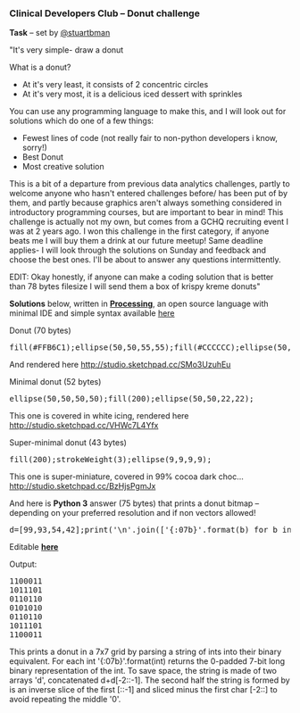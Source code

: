 
### Clinical Developers Club – Donut challenge ###

**Task** – set by [@stuartbman](https://github.com/stuartbman)

"It's very simple- draw a donut

What is a donut?

 - At it's very least, it consists of 2 concentric circles
 - At it's very most, it is a delicious iced dessert with sprinkles

You can use any programming language to make this, and I will look out for solutions which do one of a few things:

 - Fewest lines of code (not really fair to non-python developers i know, sorry!)
 - Best Donut
 - Most creative solution

This is a bit of a departure from previous data analytics challenges, partly to welcome anyone who hasn't entered challenges before/ has been put of by them, and partly because graphics aren't always something considered in introductory programming courses, but are important to bear in mind!
This challenge is actually not my own, but comes from a GCHQ recruiting event I was at 2 years ago. I won this challenge in the first category, if anyone beats me I will buy them a drink at our future meetup!
Same deadline applies- I will look through the solutions on Sunday and feedback and choose the best ones. I'll be about to answer any questions intermittently.

EDIT:
Okay honestly, if anyone can make a coding solution that is better than 78 bytes filesize I will send them a box of krispy kreme donuts"

**Solutions** below, written in **[Processing](https://en.wikipedia.org/wiki/Processing_%28programming_language%29)**, an open source language with minimal IDE and simple syntax available [here](https://processing.org/)

Donut (70 bytes)
<pre>fill(#FFB6C1);ellipse(50,50,55,55);fill(#CCCCCC);ellipse(50,50,25,25);</pre>

And rendered here http://studio.sketchpad.cc/SMo3UzuhEu

Minimal donut (52 bytes)
<pre>ellipse(50,50,50,50);fill(200);ellipse(50,50,22,22);</pre>

This one is covered in white icing, rendered here http://studio.sketchpad.cc/VHWc7L4Yfx

Super-minimal donut (43 bytes)
<pre>fill(200);strokeWeight(3);ellipse(9,9,9,9);</pre>

This one is super-miniature, covered in 99% cocoa dark choc… http://studio.sketchpad.cc/BzHjsPgmJx

And here is **Python 3** answer (75 bytes) that prints a donut bitmap – depending on your preferred resolution and if non vectors allowed!

<pre>d=[99,93,54,42];print('\n'.join(['{:07b}'.format(b) for b in d+d[-2::-1]]))</pre>

Editable **[here](https://repl.it/KQc8)**

Output:

<pre>1100011
1011101
0110110
0101010
0110110
1011101
1100011</pre>

This prints a donut in a 7x7 grid by parsing a string of ints into their binary equivalent.
For each int '{:07b}'.format(int) returns the 0-padded 7-bit long binary representation of the int.
To save space, the string is made of two arrays 'd', concatenated d+d[-2::-1].
The second half the string is formed by is an inverse slice of the first [::-1] and sliced minus the first char [-2::] to avoid repeating the middle '0'.
